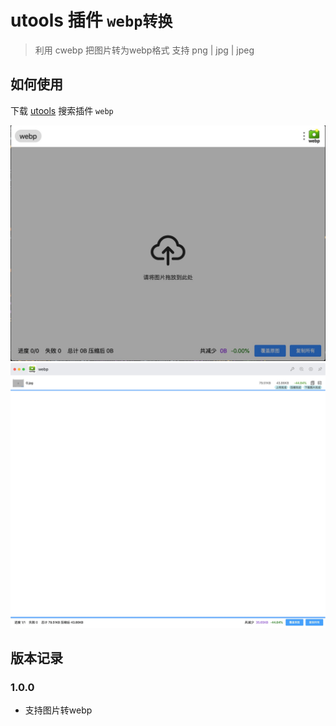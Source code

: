# utools 插件 `webp转换`

> 利用 cwebp  把图片转为webp格式 支持 png | jpg | jpeg

## 如何使用

下载 [utools](https://u.tools/) 搜索插件 `webp`

![](https://github.com/bravekingzhang/utools-plugin-webp/blob/main/doc/0.jpg)
![](https://github.com/bravekingzhang/utools-plugin-webp/blob/main/doc/1.jpg)

## 版本记录

### 1.0.0

- 支持图片转webp